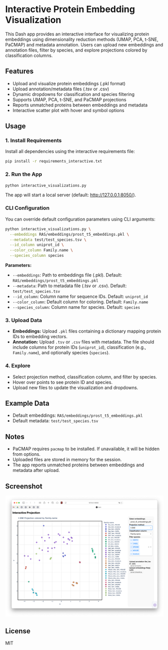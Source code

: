 # Interactive Protein Embedding Visualization

This Dash app provides an interactive interface for visualizing protein embeddings using dimensionality reduction methods (UMAP, PCA, t-SNE, PaCMAP) and metadata annotation. Users can upload new embeddings and annotation files, filter by species, and explore projections colored by classification columns.

## Features
- Upload and visualize protein embeddings (.pkl format)
- Upload annotation/metadata files (.tsv or .csv)
- Dynamic dropdowns for classification and species filtering
- Supports UMAP, PCA, t-SNE, and PaCMAP projections
- Reports unmatched proteins between embeddings and metadata
- Interactive scatter plot with hover and symbol options

## Usage

### 1. Install Requirements
Install all dependencies using the interactive requirements file:
```bash
pip install -r requirements_interactive.txt
```

### 2. Run the App
```bash
python interactive_visualizations.py
```
The app will start a local server (default: http://127.0.0.1:8050/).

### CLI Configuration

You can override default configuration parameters using CLI arguments:

```bash
python interactive_visualizations.py \
  --embeddings RAS/embeddings/prost_t5_embeddings.pkl \
  --metadata test/test_species.tsv \
  --id_column uniprot_id \
  --color_column Family.name \
  --species_column species
```

**Parameters:**

- `--embeddings`: Path to embeddings file (.pkl). Default: `RAS/embeddings/prost_t5_embeddings.pkl`
- `--metadata`: Path to metadata file (.tsv or .csv). Default: `test/test_species.tsv`
- `--id_column`: Column name for sequence IDs. Default: `uniprot_id`
- `--color_column`: Default column for coloring. Default: `Family.name`
- `--species_column`: Column name for species. Default: `species`

### 3. Upload Data
- **Embeddings:** Upload `.pkl` files containing a dictionary mapping protein IDs to embedding vectors.
- **Annotation:** Upload `.tsv` or `.csv` files with metadata. The file should include columns for protein IDs (`uniprot_id`), classification (e.g., `Family.name`), and optionally species (`species`).

### 4. Explore
- Select projection method, classification column, and filter by species.
- Hover over points to see protein ID and species.
- Upload new files to update the visualization and dropdowns.

## Example Data
- Default embeddings: `RAS/embeddings/prost_t5_embeddings.pkl`
- Default metadata: `test/test_species.tsv`

## Notes
- PaCMAP requires `pacmap` to be installed. If unavailable, it will be hidden from options.
- Uploaded files are stored in memory for the session.
- The app reports unmatched proteins between embeddings and metadata after upload.

## Screenshot
![screenshot](exampleplots/interactive.png)

## License
MIT
